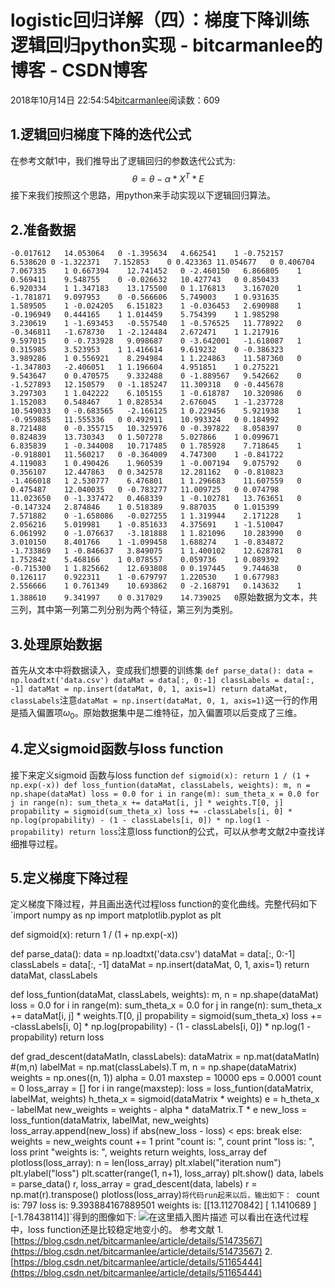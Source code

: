 
# logistic回归详解（四）：梯度下降训练逻辑回归python实现 - bitcarmanlee的博客 - CSDN博客


2018年10月14日 22:54:54[bitcarmanlee](https://me.csdn.net/bitcarmanlee)阅读数：609



## 1.逻辑回归梯度下降的迭代公式
在参考文献1中，我们推导出了逻辑回归的参数迭代公式为:
$$
\theta = \theta - \alpha * X ^ T * E
$$
接下来我们按照这个思路，用python来手动实现以下逻辑回归算法。
## 2.准备数据
`-0.017612   14.053064   0
-1.395634   4.662541    1
-0.752157   6.538620 0
-1.322371   7.152853    0
0.423363 11.054677   0
0.406704    7.067335    1
0.667394    12.741452   0
-2.460150   6.866805    1
0.569411    9.548755    0
-0.026632   10.427743   0
0.850433    6.920334    1
1.347183    13.175500   0
1.176813    3.167020    1
-1.781871   9.097953    0
-0.566606   5.749003    1
0.931635    1.589505    1
-0.024205   6.151823    1
-0.036453   2.690988    1
-0.196949   0.444165    1
1.014459    5.754399    1
1.985298    3.230619    1
-1.693453   -0.557540   1
-0.576525   11.778922   0
-0.346811   -1.678730   1
-2.124484   2.672471    1
1.217916    9.597015    0
-0.733928   9.098687    0
-3.642001   -1.618087   1
0.315985    3.523953    1
1.416614    9.619232    0
-0.386323   3.989286    1
0.556921    8.294984    1
1.224863    11.587360   0
-1.347803   -2.406051   1
1.196604    4.951851    1
0.275221    9.543647    0
0.470575    9.332488    0
-1.889567   9.542662    0
-1.527893   12.150579   0
-1.185247   11.309318   0
-0.445678   3.297303    1
1.042222    6.105155    1
-0.618787   10.320986   0
1.152083    0.548467    1
0.828534    2.676045    1
-1.237728   10.549033   0
-0.683565   -2.166125   1
0.229456    5.921938    1
-0.959885   11.555336   0
0.492911    10.993324   0
0.184992    8.721488    0
-0.355715   10.325976   0
-0.397822   8.058397    0
0.824839    13.730343   0
1.507278    5.027866    1
0.099671    6.835839    1
-0.344008   10.717485   0
1.785928    7.718645    1
-0.918801   11.560217   0
-0.364009   4.747300    1
-0.841722   4.119083    1
0.490426    1.960539    1
-0.007194   9.075792    0
0.356107    12.447863   0
0.342578    12.281162   0
-0.810823   -1.466018   1
2.530777    6.476801    1
1.296683    11.607559   0
0.475487    12.040035   0
-0.783277   11.009725   0
0.074798    11.023650   0
-1.337472   0.468339    1
-0.102781   13.763651   0
-0.147324   2.874846    1
0.518389    9.887035    0
1.015399    7.571882    0
-1.658086   -0.027255   1
1.319944    2.171228    1
2.056216    5.019981    1
-0.851633   4.375691    1
-1.510047   6.061992    0
-1.076637   -3.181888   1
1.821096    10.283990   0
3.010150    8.401766    1
-1.099458   1.688274    1
-0.834872   -1.733869   1
-0.846637   3.849075    1
1.400102    12.628781   0
1.752842    5.468166    1
0.078557    0.059736    1
0.089392    -0.715300   1
1.825662    12.693808   0
0.197445    9.744638    0
0.126117    0.922311    1
-0.679797   1.220530    1
0.677983    2.556666    1
0.761349    10.693862   0
-2.168791   0.143632    1
1.388610    9.341997    0
0.317029    14.739025   0`原始数据为文本，共三列，其中第一列第二列分别为两个特征，第三列为类别。
## 3.处理原始数据
首先从文本中将数据读入，变成我们想要的训练集
`def parse_data():
    data = np.loadtxt('data.csv')
    dataMat = data[:, 0:-1]
    classLabels = data[:, -1]
    dataMat = np.insert(dataMat, 0, 1, axis=1)
    return dataMat, classLabels`注意`dataMat = np.insert(dataMat, 0, 1, axis=1)`这一行的作用是插入偏置项$\omega_0$。原始数据集中是二维特征，加入偏置项以后变成了三维。
## 4.定义sigmoid函数与loss function
接下来定义sigmoid 函数与loss function
`def sigmoid(x):
    return 1 / (1 + np.exp(-x))
def loss_funtion(dataMat, classLabels, weights):
    m, n = np.shape(dataMat)
    loss = 0.0
    for i in range(m):
        sum_theta_x = 0.0
        for j in range(n):
            sum_theta_x += dataMat[i, j] * weights.T[0, j]
        propability = sigmoid(sum_theta_x)
        loss += -classLabels[i, 0] * np.log(propability) - (1 - classLabels[i, 0]) * np.log(1 - propability)
    return loss`注意loss function的公式，可以从参考文献2中查找详细推导过程。
## 5.定义梯度下降过程
定义梯度下降过程，并且画出迭代过程loss function的变化曲线。完整代码如下
`import numpy as np
import matplotlib.pyplot as plt

def sigmoid(x):
    return 1 / (1 + np.exp(-x))

def parse_data():
    data = np.loadtxt('data.csv')
    dataMat = data[:, 0:-1]
    classLabels = data[:, -1]
    dataMat = np.insert(dataMat, 0, 1, axis=1)
    return dataMat, classLabels

def loss_funtion(dataMat, classLabels, weights):
    m, n = np.shape(dataMat)
    loss = 0.0
    for i in range(m):
        sum_theta_x = 0.0
        for j in range(n):
            sum_theta_x += dataMat[i, j] * weights.T[0, j]
        propability = sigmoid(sum_theta_x)
        loss += -classLabels[i, 0] * np.log(propability) - (1 - classLabels[i, 0]) * np.log(1 - propability)
    return loss

def grad_descent(dataMatIn, classLabels):
    dataMatrix = np.mat(dataMatIn)  #(m,n)
    labelMat = np.mat(classLabels).T
    m, n = np.shape(dataMatrix)
    weights = np.ones((n, 1))
    alpha = 0.01
    maxstep = 10000
    eps = 0.0001
    count = 0
    loss_array = []
    for i in range(maxstep):
        loss = loss_funtion(dataMatrix, labelMat, weights)
        h_theta_x = sigmoid(dataMatrix * weights)
        e = h_theta_x - labelMat
        new_weights = weights - alpha * dataMatrix.T * e
        new_loss = loss_funtion(dataMatrix, labelMat, new_weights)
        loss_array.append(new_loss)
        if abs(new_loss - loss) < eps:
            break
        else:
            weights = new_weights
            count += 1
    print "count is: ", count
    print "loss is: ", loss
    print "weights is: ", weights
    return weights, loss_array
def plotloss(loss_array):
    n = len(loss_array)
    plt.xlabel("iteration num")
    plt.ylabel("loss")
    plt.scatter(range(1, n+1), loss_array)
    plt.show()
data, labels = parse_data()
r, loss_array = grad_descent(data, labels)
r = np.mat(r).transpose()
plotloss(loss_array)`将代码run起来以后，输出如下：
`count is:  797
loss is:  9.393884167889501
weights is:  [[13.11270842]
 [ 1.1410689 ]
 [-1.78438114]]`得到的图像如下:
![在这里插入图片描述](https://img-blog.csdn.net/20181014225355558?watermark/2/text/aHR0cHM6Ly9ibG9nLmNzZG4ubmV0L2JpdGNhcm1hbmxlZQ==/font/5a6L5L2T/fontsize/400/fill/I0JBQkFCMA==/dissolve/70)
可以看出在迭代过程中，loss function还是比较稳定地变小的。
参考文献
1.[https://blog.csdn.net/bitcarmanlee/article/details/51473567](https://blog.csdn.net/bitcarmanlee/article/details/51473567)
2.[https://blog.csdn.net/bitcarmanlee/article/details/51165444](https://blog.csdn.net/bitcarmanlee/article/details/51165444)


